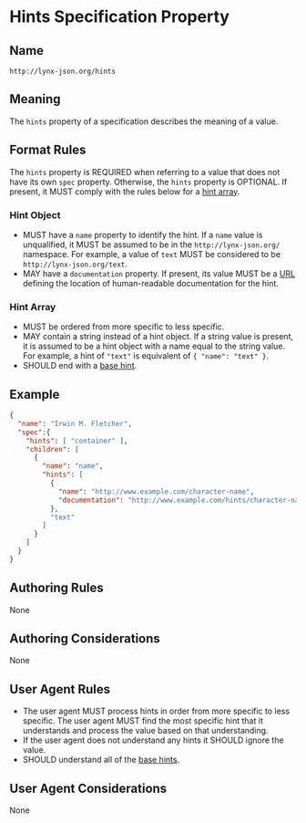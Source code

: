 # Hints Specification Property

## Name

`http://lynx-json.org/hints`

## Meaning

The `hints` property of a specification describes the meaning of a value.

## Format Rules

The `hints` property is REQUIRED when referring to a value that does not have its own `spec` property. Otherwise, the `hints` property is OPTIONAL. If present, it MUST comply with the rules below for a [hint array](#hint-array).

### Hint Object

- MUST have a `name` property to identify the hint. If a `name` value is unqualified, it MUST be assumed to be in the `http://lynx-json.org/` namespace. For example, a value of `text` MUST be considered to be `http://lynx-json.org/text`.
- MAY have a `documentation` property. If present, its value MUST be a [URL](#url) defining the location of human-readable documentation for the hint.

### Hint Array

- MUST be ordered from more specific to less specific.
- MAY contain a string instead of a hint object. If a string value is present, it is assumed to be a hint object with a name equal to the string value. For example, a hint of `"text"` is equivalent of `{ "name": "text" }`.
- SHOULD end with a [base hint](#base-hint).

## Example

```json
{
  "name": "Irwin M. Fletcher",
  "spec":{
    "hints": [ "container" ],
    "children": [
      {
        "name": "name",
        "hints": [
          {
            "name": "http://www.example.com/character-name",
            "documentation": "http://www.example.com/hints/character-name"
          },
          "text"
        ]
      }
    ]
  }
}
```

## Authoring Rules

None

## Authoring Considerations

None

## User Agent Rules

- The user agent MUST process hints in order from more specific to less specific. The user agent MUST find the most specific hint that it understands and process the value based on that understanding.
- If the user agent does not understand any hints it SHOULD ignore the value.
- SHOULD understand all of the [base hints](#base-hint).

## User Agent Considerations

None
